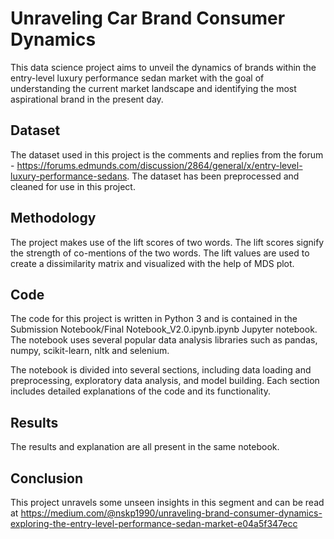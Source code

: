 # Unraveling Car Brand Consumer Dynamics
This data science project aims to unveil the dynamics of brands within the entry-level luxury performance sedan market with the goal of understanding the current market landscape and identifying the most aspirational brand in the present day.

## Dataset
The dataset used in this project is the comments and replies from the forum - https://forums.edmunds.com/discussion/2864/general/x/entry-level-luxury-performance-sedans. The dataset has been preprocessed and cleaned for use in this project.

## Methodology
The project makes use of the lift scores of two words. The lift scores signify the strength of co-mentions of the two words. The lift values are used to create a dissimilarity matrix and visualized with the help of MDS plot.

## Code
The code for this project is written in Python 3 and is contained in the Submission Notebook/Final Notebook_V2.0.ipynb.ipynb Jupyter notebook. The notebook uses several popular data analysis libraries such as pandas, numpy, scikit-learn, nltk and selenium.

The notebook is divided into several sections, including data loading and preprocessing, exploratory data analysis, and model building. Each section includes detailed explanations of the code and its functionality.

## Results
The results and explanation are all present in the same notebook.

## Conclusion
This project unravels some unseen insights in this segment and can be read at https://medium.com/@nskp1990/unraveling-brand-consumer-dynamics-exploring-the-entry-level-performance-sedan-market-e04a5f347ecc
